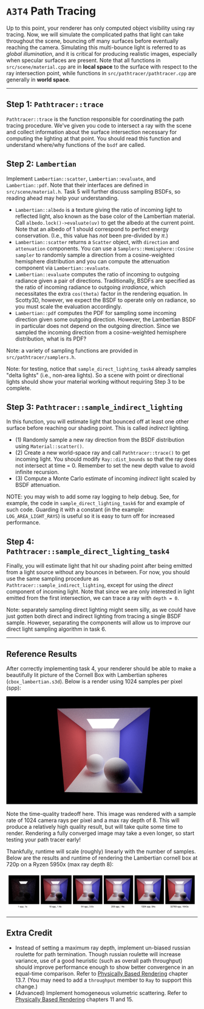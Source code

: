 # `A3T4` Path Tracing

Up to this point, your renderer has only computed object visibility using ray tracing. Now, we will simulate the complicated paths that light can take throughout the scene, bouncing off many surfaces before eventually reaching the camera. Simulating this multi-bounce light is referred to as _global illumination_, and it is critical for producing realistic images, especially when specular surfaces are present. Note that all functions in `src/scene/material.cpp` are in **local space** to the surface with respect to the ray intersection point, while functions in `src/pathtracer/pathtracer.cpp` are generally in **world space**.

---

## Step 1: `Pathtracer::trace`

`Pathtracer::trace` is the function responsible for coordinating the path tracing procedure. We've given you code to intersect a ray with the scene and collect information about the surface intersection necessary for computing the lighting at that point. You should read this function and understand where/why functions of the `bsdf` are called.

## Step 2: `Lambertian`

Implement `Lambertian::scatter`, `Lambertian::evaluate`, and `Lambertian::pdf`. Note that their interfaces are defined in `src/scene/material.h`. Task 5 will further discuss sampling BSDFs, so reading ahead may help your understanding.

- `Lambertian::albedo` is a texture giving the ratio of incoming light to reflected light, also known as the base color of the Lambertian material. Call `albedo.lock()->evaluate(uv)` to get the albedo at the current point. Note that an albedo of $1$ should correspond to perfect energy conservation. (I.e., this value has _not_ been pre-divided by $\pi$.)
- `Lambertian::scatter` returns a `Scatter` object, with `direction` and `attenuation` components. You can use a `Samplers::Hemisphere::Cosine sampler` to randomly sample a direction from a cosine-weighted hemisphere distribution and you can compute the attenuation component via `Lambertian::evaluate`.
- `Lambertian::evaluate` computes the ratio of incoming to outgoing radiance given a pair of directions. Traditionally, BSDFs are specified as the ratio of incoming radiance to outgoing _irradiance_, which necessitates the extra `cos(theta)` factor in the rendering equation. In Scotty3D, however, we expect the BSDF to operate only on radiance, so you must scale the evaluation accordingly.
- `Lambertian::pdf` computes the PDF for sampling some incoming direction given some outgoing direction. However, the Lambertian BSDF in particular does not depend on the outgoing direction. Since we sampled the incoming direction from a cosine-weighted hemisphere distribution, what is its PDF?

Note: a variety of sampling functions are provided in `src/pathtracer/samplers.h`.

Note: for testing, notice that `sample_direct_lighting_task4` already samples "delta lights" (i.e., non-area lights). So a scene with point or directional lights should show your material working without requiring Step 3 to be complete.

## Step 3: `Pathtracer::sample_indirect_lighting`

In this function, you will estimate light that bounced off at least one other surface before reaching our shading point. This is called _indirect_ lighting.

- (1) Randomly sample a new ray direction from the BSDF distribution using `Material::scatter()`.
- (2) Create a new world-space ray and call `Pathtracer::trace()` to get incoming light. You should modify `Ray::dist_bounds` so that the ray does not intersect at time = 0. Remember to set the new depth value to avoid infinite recursion.
- (3) Compute a Monte Carlo estimate of incoming _indirect_ light scaled by BSDF attenuation.

NOTE: you may wish to add some ray logging to help debug. See, for example, the code in `sample_direct_lighting_task6` for and example of such code. Guarding it with a constant (in the example: `LOG_AREA_LIGHT_RAYS`) is useful so it is easy to turn off for increased performance.

## Step 4: `Pathtracer::sample_direct_lighting_task4`

Finally, you will estimate light that hit our shading point after being emitted from a light source without any bounces in between. For now, you should use the same sampling procedure as `Pathtracer::sample_indirect_lighting`, except for using the _direct_ component of incoming light. Note that since we are only interested in light emitted from the first intersection, we can trace a ray with `depth = 0`.

Note: separately sampling direct lighting might seem silly, as we could have just gotten both direct and indirect lighting from tracing a single BSDF sample. However, separating the components will allow us to improve our direct light sampling algorithm in task 6.

---

## Reference Results

After correctly implementing task 4, your renderer should be able to make a beautifully lit picture of the Cornell Box with Lambertian spheres (`cbox_lambertian.s3d`). Below is a render using 1024 samples per pixel (spp):

![cbox_lambertian](images/cbox_lambertian.png)

Note the time-quality tradeoff here. This image was rendered with a sample rate of 1024 camera rays per pixel and a max ray depth of 8. This will produce a relatively high quality result, but will take quite some time to render. Rendering a fully converged image may take a even longer, so start testing your path tracer early!

Thankfully, runtime will scale (roughly) linearly with the number of samples. Below are the results and runtime of rendering the Lambertian cornell box at 720p on a Ryzen 5950x (max ray depth 8):

![cbox_lambertian_timing](images/cbox_lambertian_timing.png)

---

## Extra Credit

- Instead of setting a maximum ray depth, implement un-biased russian roulette for path termination. Though russian roulette will increase variance, use of a good heuristic (such as overall path throughput) should improve performance enough to show better convergence in an equal-time comparison. Refer to [Physically Based Rendering](http://www.pbr-book.org/3ed-2018/) chapter 13.7. (You may need to add a `throughput` member to `Ray` to support this change.)
- (Advanced) Implement homogeneous volumetric scattering. Refer to [Physically Based Rendering](http://www.pbr-book.org/3ed-2018/) chapters 11 and 15.
